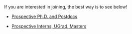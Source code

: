 <span class="applyheading">
  If you are interested in joining, the best way is to see below!
</span>
  

* [Prospective Ph.D. and Postdocs](./apply.html)
<!--* [Prospective Interns, UGrad, and Masters Students](https://docs.google.com/forms/d/1-s1SwcpY0WBnRrzlrQfSrcxSCeOAymOHfU-sHroUXfU/viewform)-->
* [Prospective Interns, UGrad, Masters](https://ewuuu.wufoo.com/forms/z1mh8vwi1q2p3tp/)

